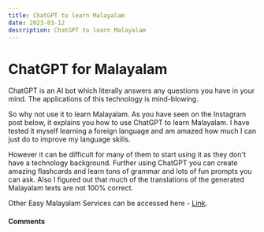 ```yaml
---
title: ChatGPT to learn Malayalam
date: 2023-03-12
description: ChatGPT to learn Malayalam
---
```


# ChatGPT for Malayalam

ChatGPT is an AI bot which literally answers any questions you have in your mind. The applications of this technology is mind-blowing.

So why not use it to learn Malayalam. As you have seen on the Instagram post below, it explains you how to use ChatGPT to learn Malayalam. I have tested it myself learning a foreign language and am amazed how much I can just do to improve my language skills.

However it can be difficult for many of them to start using it as they don't have a technology background. Further using ChatGPT you can create amazing flashcards and learn tons of grammar and lots of fun prompts you can ask. Also I figured out that much of the translations of the generated Malayalam texts are not 100% correct.

Other Easy Malayalam Services can be accessed here - [Link](https://easymalayalam.fun/services/).

#### Comments

<Disqus />

